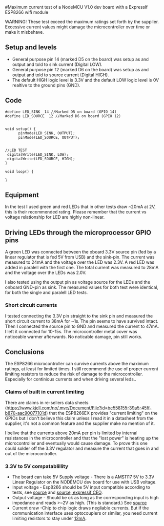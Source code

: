 #Maximum current test of a NodeMCU V1.0 dev board with a ExpressIf ESP8266 wifi module

WARNING! These test exceed the maximum ratings set forth by the supplier.
Excessive current values might damage the microcontroller over time or make it misbehave.

## Setup and levels
* General purpose pin 14 (marked D5 on the board) was setup as and output and told to sink current (Digital LOW).
* General purpose pin 12 (marked D6 on the board) was setup as and output and told to source current (Digital HIGH).
* The default HIGH logic level is 3.3V and the default LOW logic level is 0V realtive to the ground pins (GND).

## Code

```
#define LED_SINK  14 //Marked D5 on board (GPIO 14)
#define LED_SOURCE  12 //Marked D6 on board (GPIO 12)


void setup() {
      pinMode(LED_SINK, OUTPUT);
      pinMode(LED_SOURCE, OUTPUT);
      

//LED TEST
 digitalWrite(LED_SINK, LOW);
 digitalWrite(LED_SOURCE, HIGH);
}

void loop() {

}
```

## Equipment
In the test I used green and red LEDs that in other tests draw ~20mA at 2V, this is their recommended rating. 
Please remember that the current vs voltage relationship for LED are highly non-linear.

## Driving LEDs through the microprocessor GPIO pins
A green LED was connected between the oboard 3.3V source pin (fed by a linear regulator that is fed 5V from USB) and the sink-pin.
The current was measured to 24mA and the voltage over the LED was 2.3V.
A red LED was added in paralell with the first one.
The total current was measured to 28mA and the voltage over the LEDs was 2.0V.

I also tested using the output pin as voltage source for the LEDs and the onboard GND-pin as sink.
The measured values for both test were identical, for both the single and paralell LED tests.

### Short circuit currents 
I tested connecting the 3.3V pin straight to the sink pin and measured the short circuit current to 38mA for ~1s. The pin seems to have survived intact. 
Then I connected the source pin to GND and measured the current to 47mA. I left it connected for 10-15s. The microcontroller metal cover was noticeable warmer afterwards. No noticable damage, pin still works.

## Conclusions
The ESP8266 microcontroller can survive currents above the maximum ratings, at least for limited times. 
I still recommend the use of proper current limiting resistors to reduce the risk of damage to the microcontroller. Especially for continious currents and when driving several leds.. 

### Claims of built in current limiting
There are claims in re-sellers data sheets (https://www.kjell.com/no/.mvc/Document/File?id=bc558155-39a5-45ff-b870-aac90077101d) that the ESP8266EX provides "current limiting" on the GPIOs but I don't believe this claim unless I read it in a datasheet from the supplier, it's not a common feature and the supplier make no mention of it.

I belive that the currents above 20mA per pin is limited by internal resistances in the microcontroller and that the "lost power" is heating up the microcontroller and eventually would cause damage.
To prove this one could solder off the 3.3V regulator and measure the current that goes in and out of the microcontroller. 


### 3.3V to 5V compatablillity
* The board can take 5V Supply voltage - There is a AMS1117 5V to 3.3V Linear Regulator on the NODEMCU dev board for use with USB voltage. 
* Input voltage - Esp8266 should be 5V input compatible according to tests, see [source](https://hackaday.com/2016/07/28/ask-hackaday-is-the-esp8266-5v-tolerant/) and [source, expressif CEO](https://www.facebook.com/groups/1499045113679103/permalink/1731855033731442/?hc_location=ufi). 
* Output voltage - Should be ok as long as the corresponding input is high impedance and reads >~2V as high. (This is standard.) See [source](https://learn.sparkfun.com/tutorials/logic-levels/ttl-logic-levels)
* Current draw -Chip to chip logic draws negliable currents. But if the communication interface uses optocouplers or similar, you need current limiting resistors to stay under [12mA](https://www.espressif.com/sites/default/files/documentation/0a-esp8266ex_datasheet_en.pdf).

